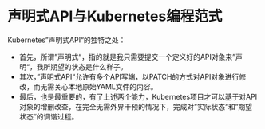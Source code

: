 # 声明式API与Kubernetes编程范式

Kubernetes”声明式API“的独特之处：
* 首先，所谓”声明式“，指的就是我只需要提交一个定义好的API对象来”声明“，我所期望的状态是什么样子。
* 其次，”声明式API“允许有多个API写端，以PATCH的方式对API对象进行修改，而无需关心本地原始YAML文件的内容。
* 最后，也是最重要的，有了上述两个能力，Kubernetes项目才可以基于对API对象的增删改查，在完全无需外界干预的情况下，完成对”实际状态“和”期望状态“的调谐过程。
